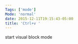 ```yaml
---
Tags: ['mode']
Mode: 'normal'
date: 2015-12-11T19:15:43-05:00
title: 'Ctrl+v '
---
```


 start visual block mode
